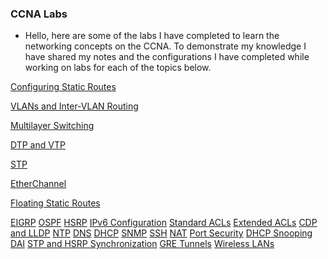 ### CCNA Labs
- Hello, here are some of the labs I have completed to learn the networking concepts on the CCNA. To demonstrate my knowledge I have shared my notes and the configurations I have completed while working on labs for each of the topics below.

[Configuring Static Routes]()

[VLANs and Inter-VLAN Routing]()

[Multilayer Switching]()

[DTP and VTP]()

[STP]()

[EtherChannel]()

[Floating Static Routes]()

[EIGRP]()
[OSPF]()
[HSRP]()
[IPv6 Configuration]()
[Standard ACLs]()
[Extended ACLs]()
[CDP and LLDP]()
[NTP]()
[DNS]()
[DHCP]()
[SNMP]()
[SSH]()
[NAT]()
[Port Security]()
[DHCP Snooping]()
[DAI]()
[STP and HSRP Synchronization]()
[GRE Tunnels]()
[Wireless LANs]()
